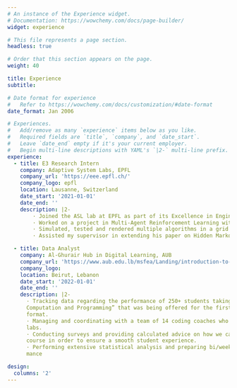 ```yaml
---
# An instance of the Experience widget.
# Documentation: https://wowchemy.com/docs/page-builder/
widget: experience

# This file represents a page section.
headless: true

# Order that this section appears on the page.
weight: 40

title: Experience
subtitle:

# Date format for experience
#   Refer to https://wowchemy.com/docs/customization/#date-format
date_format: Jan 2006

# Experiences.
#   Add/remove as many `experience` items below as you like.
#   Required fields are `title`, `company`, and `date_start`.
#   Leave `date_end` empty if it's your current employer.
#   Begin multi-line descriptions with YAML's `|2-` multi-line prefix.
experience:
  - title: E3 Research Intern
    company: Adaptive System Labs, EPFL
    company_url: 'https://eee.epfl.ch/'
    company_logo: epfl
    location: Lausanne, Switzerland
    date_start: '2021-01-01'
    date_end: ''
    description: |2-
        · Joined the ASL lab at EPFL as part of its Excellence in Engineering Fellowship Program.
        · Worked on a project in Multi-Agent Reinforcement Learning within POMDPs.
        · Simulated, tested and rendered multiple algorithms in a grid world scenario using Python where agents aim to track an HMM moving target using the A-T-C method.
        · Assisted my supervisor in extending his paper on Hidden Markov Modeling over Graphs

  - title: Data Analyst
    company: Al-Ghurair Hub in Digital Learning, AUB
    company_url: 'https://www.aub.edu.lb/msfea/Landing/introduction-to-Python.html'
    company_logo: 
    location: Beirut, Lebanon
    date_start: '2022-01-01'
    date_end: ''
    description: |2-
      · Tracking data regarding the performance of 250+ students taking EECE 230X “Introduction to
      Computation and Programming” that was being offered for the first time in a mixed-learning
      format.
      · Managing and coordinating with a team of 14 coding coaches who were conducting office hours and
      labs.
      · Conducting surveys and providing calculated advice on how we can improve the delivery of the
      course in order to ensure a smooth student experience.
      · Performing extensive statistical analysis and preparing bi/weekly reports regarding course perfor-
      mance

design:
  columns: '2'
---
```

